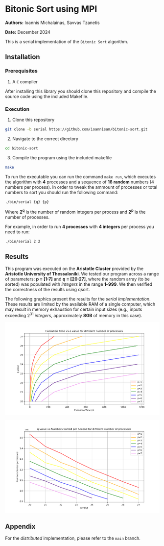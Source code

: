 # Bitonic Sort using MPI

**Authors:** Ioannis Michalainas, Savvas Tzanetis

**Date:** December 2024

This is a serial implementation of the `Bitonic Sort` algorithm.
## Installation

### Prerequisites
1. A `C` compiler

After installing this library you should clone this repository and compile the source code using the included Makefile.

### Execution

1. Clone this repository
```bash
git clone -b serial https://github.com/ioannisam/bitonic-sort.git
```
2. Navigate to the correct directory
```bash
cd bitonic-sort
```
3. Compile the program using the included makefile
```bash
make
```

To run the executable you can run the command `make run`, which executes the algorithm with **4** processes and a sequence of **16 random** numbers (4 numbers per process). 
In order to tweak the ammount of processes or total numbers to sort you should run the following command:

```bash
./bin/serial {q} {p}
```
Where **2<sup>q</sup>** is the number of random integers per process and **2<sup>p</sup>** is the number of processes.

For example, in order to run **4 processes** with **4 integers** per process you need to run:

```bash
./bin/serial 2 2
```

## Results

This program was executed on the **Aristotle Cluster** provided by the **Aristotle University of Thessaloniki**. 
We tested our program across a range of parameters: **p = [1:7]** and **q = [20:27]**, where the random array (to be sorted) was populated with *integers* in the range **1–999**. 
We then verified the correctness of the results using qsort.

The following graphics present the results for the *serial implementation*. 
These results are limited by the available RAM of a single computer, which may result in memory exhaustion for certain input sizes (e.g., inputs exceeding 2<sup>31</sup> *integers*, approximately **8GB** of memory in this case).

![performance](assets/performance.png)

![speed](assets/speed.png)

## Appendix
For the *distributed* implementation, please refer to the `main` branch.